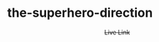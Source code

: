﻿<h1>the-superhero-direction</h1>
<p align="center">
  <a target="_blank" href="https://the-superhero-direction.netlify.app/" style="text-decoration: line-through;" >
    Live Link
  </a>
</p>
